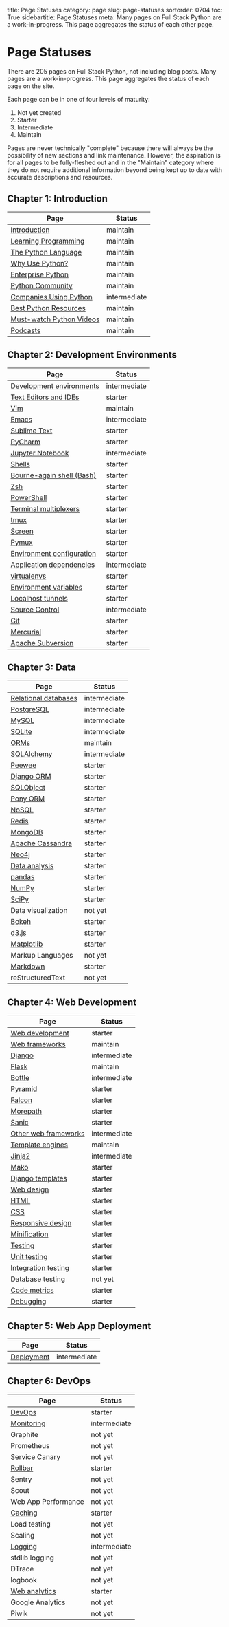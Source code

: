 title: Page Statuses
category: page
slug: page-statuses
sortorder: 0704
toc: True
sidebartitle: Page Statuses
meta: Many pages on Full Stack Python are a work-in-progress. This page aggregates the status of each other page.


# Page Statuses
There are 205 pages on Full Stack Python, not including blog posts. Many 
pages are a work-in-progress. This page aggregates the status of each page 
on the site.

Each page can be in one of four levels of maturity:

1. Not yet created
2. Starter
3. Intermediate
4. Maintain

Pages are never technically "complete" because there will always be
the possibility of new sections and link maintenance. However, the
aspiration is for all pages to be fully-fleshed out and in the "Maintain"
category where they do not require additional information beyond being
kept up to date with accurate descriptions and resources.


## Chapter 1: Introduction
|Page                                                     | Status       |
|---------------------------------------------------------|--------------|
|[Introduction](/introduction.html)                       | maintain     |
|[Learning Programming](/learning-programming.html)       | maintain     |
|[The Python Language](/python-programming-language.html) | maintain     |
|[Why Use Python?](/why-use-python.html)                  | maintain     |
|[Enterprise Python](/enterprise-python.html)             | maintain     |
|[Python Community](/python-community.html)               | maintain     |
|[Companies Using Python](/companies-using-python.html)   | intermediate |
|[Best Python Resources](/best-python-resources.html)     | maintain     |
|[Must-watch Python Videos](/best-python-videos.html)     | maintain     |
|[Podcasts](/best-python-podcasts.html)                   | maintain     |


## Chapter 2: Development Environments
|Page                                                          | Status       |
|--------------------------------------------------------------|--------------|
|[Development environments](/development-environments.html)    | intermediate |
|[Text Editors and IDEs](/text-editors-ides.html)              | starter      |
|[Vim](/vim.html)                                              | maintain     |
|[Emacs](/emacs.html)                                          | intermediate |
|[Sublime Text](/sublime-text.html)                            | starter      |
|[PyCharm](/pycharm.html)                                      | starter      |
|[Jupyter Notebook](/jupyter-notebook.html)                    | intermediate |
|[Shells](/shells.html)                                        | starter      | 
|[Bourne-again shell (Bash)](/bourne-again-shell-bash.html)    | starter      | 
|[Zsh](/zsh-shell.html)                                        | starter      | 
|[PowerShell](/powershell.html)                                | starter      | 
|[Terminal multiplexers](/terminal-multiplexers.html)          | starter      |
|[tmux](/tmux.html)                                            | starter      |
|[Screen](/screen.html)                                        | starter      |
|[Pymux](/pymux.html)                                          | starter      |
|[Environment configuration](/environment-configuration.html)  | starter      |
|[Application dependencies](/application-dependencies.html)    | intermediate |
|[virtualenvs](/virtual-environments-virtualenvs-venvs.html)   | starter      |
|[Environment variables](/environment-variables.html)          | starter      |
|[Localhost tunnels](/localhost-tunnels.html)                  | starter      |
|[Source Control](/source-control.html)                        | intermediate |
|[Git](/git.html)                                              | starter      |
|[Mercurial](/mercurial.html)                                  | starter      |
|[Apache Subversion](/apache-subversion.html)                  | starter      |


## Chapter 3: Data
|Page                                                       | Status       |
|-----------------------------------------------------------|--------------|
|[Relational databases](/databases.html)                    | intermediate |
|[PostgreSQL](/postgresql.html)                             | intermediate |
|[MySQL](/mysql.html)                                       | intermediate |
|[SQLite](/sqlite.html)                                     | intermediate |
|[ORMs](/object-relational-mappers-orms.html)               | maintain     |
|[SQLAlchemy](/sqlalchemy.html)                             | intermediate |
|[Peewee](/peewee.html)                                     | starter      |
|[Django ORM](/django-orm.html)                             | starter      |
|[SQLObject](/sqlobject.html)                               | starter      |
|[Pony ORM](/pony-orm.html)                                 | starter      |
|[NoSQL](/no-sql-datastore.html)                            | starter      |
|[Redis](/redis.html)                                       | starter      |
|[MongoDB](/mongodb.html)                                   | starter      |
|[Apache Cassandra](/apache-cassandra.html)                 | starter      |
|[Neo4j](/neo4j.html)                                       | starter      |
|[Data analysis](/data-analysis.html)                       | starter      |
|[pandas](/pandas.html)                                     | starter      |
|[NumPy](/numpy.html)                                       | starter      |
|[SciPy](/scipy.html)                                       | starter      |
|Data visualization                                         | not yet      |
|[Bokeh](/bokeh.html)                                       | starter      |
|[d3.js](d3-js.html)                                        | starter      |
|[Matplotlib](matplotlib.html)                              | starter      |
|Markup Languages                                           | not yet      |
|[Markdown](/markdown.html)                                 | starter      |
|reStructuredText                                           | not yet      |


## Chapter 4: Web Development
|Page                                                       | Status       |
|-----------------------------------------------------------|--------------|
|[Web development](/web-development.html)                   | starter      |
|[Web frameworks](/web-frameworks.html)                     | maintain     |
|[Django](/django.html)                                     | intermediate |
|[Flask](/flask.html)                                       | maintain     |
|[Bottle](/bottle.html)                                     | intermediate |
|[Pyramid](/pyramid.html)                                   | starter      |
|[Falcon](/falcon.html)                                     | starter      |
|[Morepath](/morepath.html)                                 | starter      |
|[Sanic](/sanic.html)                                       | starter      |
|[Other web frameworks](/other-web-frameworks.html)         | intermediate |
|[Template engines](/template-engines.html)                 | maintain     |
|[Jinja2](/jinja2.html)                                     | intermediate |
|[Mako](/mako.html)                                         | starter      |
|[Django templates](/django-templates.html)                 | starter      |
|[Web design](/web-design.html)                             | starter      |
|[HTML](/hypertext-markup-language-html.html)               | starter      |
|[CSS](/cascading-style-sheets.html)                        | starter      |
|[Responsive design](/responsive-design.html)               | starter      |
|[Minification](/minification.html)                         | starter      |
|[Testing](/testing.html)                                   | starter      |
|[Unit testing](/unit-testing.html)                         | starter      |
|[Integration testing](/integration-testing.html)           | starter      |
|Database testing                                           | not yet      |
|[Code metrics](/code-metrics.html)                         | starter      |
|[Debugging](/debugging.html)                               | starter      |


## Chapter 5: Web App Deployment
|Page                                                        | Status       |
|------------------------------------------------------------|--------------|
|[Deployment](/deployment.html)                              | intermediate |


## Chapter 6: DevOps
|Page                                                        | Status       |
|------------------------------------------------------------|--------------|
|[DevOps](/devops.html)                                      | starter      |
|[Monitoring](/monitoring.html)                              | intermediate |
|Graphite                                                    | not yet      |
|Prometheus                                                  | not yet      |
|Service Canary                                              | not yet      |
|[Rollbar](/rollbar.html)                                    | starter      |
|Sentry                                                      | not yet      |
|Scout                                                       | not yet      |
|Web App Performance                                         | not yet      |
|[Caching](/caching.html)                                    | starter      |
|Load testing                                                | not yet      |
|Scaling                                                     | not yet      |
|[Logging](/logging.html)                                    | intermediate |
|stdlib logging                                              | not yet      |
|DTrace                                                      | not yet      |
|logbook                                                     | not yet      |
|[Web analytics](/web-analytics.html)                        | starter      |
|Google Analytics                                            | not yet      |
|Piwik                                                       | not yet      |

